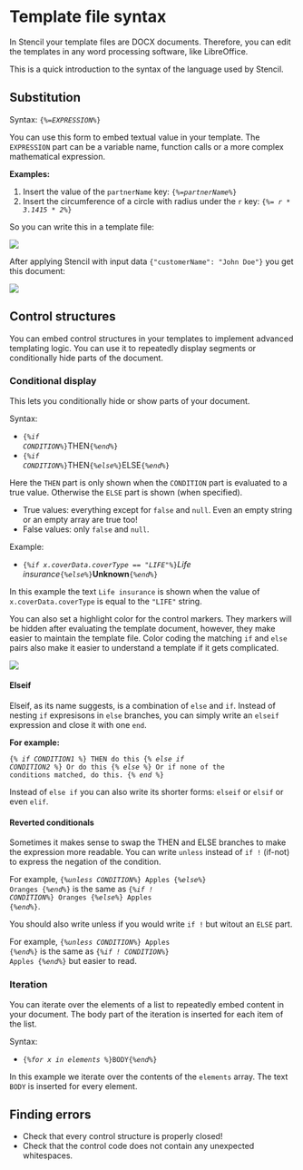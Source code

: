 # Template file syntax

In Stencil your template files are DOCX documents. Therefore, you can edit the
templates in any word processing software, like LibreOffice.

This is a quick introduction to the syntax of the language used by Stencil.

## Substitution

Syntax: <code>{<i>%=EXPRESSION%</i>}</code>

You can use this form to embed textual value in your template. The `EXPRESSION`
part can be a variable name, function calls or a more complex mathematical expression.

**Examples:**

1. Insert the value of the `partnerName` key: <code>{<i>%=partnerName%</i>}</code>
2. Insert the circumference of a circle with radius under the `r` key: <code>{<i>%= r * 3.1415 * 2%</i>}</code>

So you can write this in a template file:

<img src="screenshot-substitution-before.png"/>

After applying Stencil with input data `{"customerName": "John Doe"}` you get this document:

<img src="screenshot-substitution-after.png"/>

## Control structures

You can embed control structures in your templates to implement advanced
templating logic. You can use it to repeatedly display segments or conditionally
hide parts of the document.

### Conditional display

This lets you conditionally hide or show parts of your document.

Syntax:

- <code>{<i>%if CONDITION%</i>}</code>THEN<code>{<i>%end%</i>}</code>
- <code>{<i>%if CONDITION%</i>}</code>THEN<code>{<i>%else%</i>}</code>ELSE<code>{<i>%end%</i>}</code>

Here the `THEN` part is only shown when the `CONDITION` part is evaluated to a
true value. Otherwise the `ELSE` part is shown (when specified).

- True values: everything except for `false` and `null`. Even an empty string or
an empty array are true too!
- False values: only `false` and `null`.

Example:

- <code>{<i>%if x.coverData.coverType == "LIFE"%</i>}</code>*Life insurance*<code>{<i>%else%</i>}</code>**Unknown**<code>{<i>%end%</i>}</code>

In this example the text `Life insurance` is shown when the value
of `x.coverData.coverType` is equal to the `"LIFE"` string.

You can also set a highlight color for the control markers. They markers will be
hidden after evaluating the template document, however, they make easier to
maintain the template file. Color coding the matching `if` and `else` pairs
also make it easier to understand a template if it gets complicated.

<img src="screenshot-conditional-1-before.png"/>

#### Elseif

Elseif, as its name suggests, is a combination of `else` and `if`. Instead of nesting `if` expresisons
in `else` branches, you can simply write an `elseif` expression and close it with one `end`.

**For example:**

<code><pre>{<i>% if CONDITION1 %</i>} THEN do this
{<i>% else if CONDITION2 %</i>} Or do this
{<i>% else %</i>} Or if none of the conditions matched, do this.
{<i>% end %</i>}</pre></code>

Instead of `else if` you can also write its shorter forms: `elseif` or `elsif` or even `elif`.

#### Reverted conditionals

Sometimes it makes sense to swap the THEN and ELSE branches to make the expression more readable.
You can write `unless` instead of `if !` (if-not) to express the negation of the condition.

For example, <code>{<i>%unless CONDITION%</i>} Apples {<i>%else%</i>} Oranges {<i>%end%</i>}</code> is the same as <code>{<i>%if ! CONDITION%</i>} Oranges {<i>%else%</i>} Apples {<i>%end%</i>}</code>.

You should also write unless if you would write `if !` but witout an `ELSE` part.

For example, <code>{<i>%unless CONDITION%</i>} Apples {<i>%end%</i>}</code> is the same as <code>{<i>%if ! CONDITION%</i>} Apples {<i>%end%</i>}</code> but easier to read.

### Iteration

You can iterate over the elements of a list to repeatedly embed content in your
document. The body part of the iteration is inserted for each item of the list.

Syntax:

- <code>{<i>%for x in elements %</i>}BODY{<i>%end%</i>}</code>

In this example we iterate over the contents of the `elements` array.
The text `BODY` is inserted for every element.

## Finding errors

- Check that every control structure is properly closed!
- Check that the control code does not contain any unexpected whitespaces.
